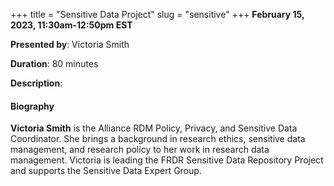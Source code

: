 +++
title = "Sensitive Data Project"
slug = "sensitive"
+++
**February 15, 2023, 11:30am-12:50pm EST**

**Presented by**: Victoria Smith

**Duration**: 80 minutes

**Description**:

#### Biography

**Victoria Smith** is the Alliance RDM Policy, Privacy, and Sensitive Data Coordinator. She brings a
background in research ethics, sensitive data management, and research policy to her work in research data
management. Victoria is leading the FRDR Sensitive Data Repository Project and supports the Sensitive Data
Expert Group.

<!-- {{< vimeo 690948795 >}} -->
<!-- <br> -->

<!-- - [Watch this session on Vimeo](https://vimeo.com/690948795) -->
